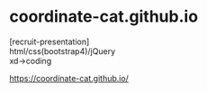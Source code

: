 # coordinate-cat.github.io
[recruit-presentation]<br>
html/css(bootstrap4)/jQuery<br>
xd→coding<br>

https://coordinate-cat.github.io/
